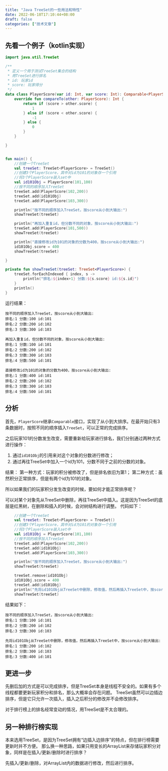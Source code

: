 ```yaml
---
title: "Java TreeSet的一些用法和特性"
date: 2022-06-18T17:10:44+08:00
draft: false
categories: ["技术文章"]
---
```


## 先看一个例子（kotlin实现）
``` kotlin
import java.util.TreeSet

/**
 * 定义一个用于测试TreeSet集合的结构
 * 用TreeSet进行排名
 * id: 玩家id
 * score: 玩家得分
 */
data class PlayerScore(var id: Int, var score: Int): Comparable<PlayerScore> {
    override fun compareTo(other: PlayerScore): Int {
        return if (score > other.score) {
            1
        } else if (score < other.score) {
            -1
        } else {
            0
        }
    }

}


fun main() {
    //创建一个TreeSet
    val treeSet: TreeSet<PlayerScore> = TreeSet()
    //创建3个PlayerScore，其中对id为101的对象存一个引用
    //将3个PlayerScore装入set中
    val id101Obj = PlayerScore(101,100)
    //按不同的顺序加入TreeSet
    treeSet.add(PlayerScore(102,200))
    treeSet.add(id101Obj)
    treeSet.add(PlayerScore(103,300))

    println("按不同的顺序加入TreeSet，按score从小到大输出:")
    showTreeSet(treeSet)

    println("再加入重复id，但分数不同的对象，按score从小到大输出:")
    treeSet.add(PlayerScore(101,500))
    showTreeSet(treeSet)

    println("直接修改id为101的对象的分数为400，按score从小到大输出:")
    id101Obj.score = 400
    showTreeSet(treeSet)

}

private fun showTreeSet(treeSet: TreeSet<PlayerScore>) {
    treeSet.forEachIndexed { index, s ->
        println("排名:${index+1} 分数:${s.score} id:${s.id}")
    }
    println()
}
```
运行结果：
```
按不同的顺序加入TreeSet，按score从小到大输出:
排名:1 分数:100 id:101
排名:2 分数:200 id:102
排名:3 分数:300 id:103

再加入重复id，但分数不同的对象，按score从小到大输出:
排名:1 分数:100 id:101
排名:2 分数:200 id:102
排名:3 分数:300 id:103
排名:4 分数:500 id:101

直接修改id为101的对象的分数为400，按score从小到大输出:
排名:1 分数:400 id:101
排名:2 分数:200 id:102
排名:3 分数:300 id:103
排名:4 分数:500 id:101

```
## 分析
首先，`PlayerScore`继承`Comparable`接口，实现了从小到大排序。在最开始只有3条数据时，按照不同的顺序插入`TreeSet`，可以正常的完成排序。

之后玩家101的分数发生改变，需要重新给玩家进行排名，我们分别通过两种方式进行操作：
1. 通过`id101Obj`的引用来对这个对象的分数进行修改；
2. 通过再往TreeSet中加入一个id为101，分数不同于之前的分数的对象。

结果：
第一种方式：玩家的积分被修改了，但是排名依旧为第1；
第二种方式：虽然积分正常排序，但是有两个id为101的对象。

所以如果我们的玩家积分发生改变的时候，要如何才能正常排序呢？

可以对某个对象先从TreeSet中删除，再往TreeSet中插入。这是因为TreeSet的底层是红黑树，在删除和插入的时候，会对树结构进行调整。
代码如下：
``` kotlin 
    //创建一个TreeSet
    val treeSet: TreeSet<PlayerScore> = TreeSet()
    //创建3个PlayerScore，其中对id为101的对象存一个引用
    //将3个PlayerScore装入set中
    val id101Obj = PlayerScore(101,100)
    //按不同的顺序加入TreeSet
    treeSet.add(PlayerScore(102,200))
    treeSet.add(id101Obj)
    treeSet.add(PlayerScore(103,300))

    println("按不同的顺序加入TreeSet，按score从小到大输出:")
    showTreeSet(treeSet)

    treeSet.remove(id101Obj)
    id101Obj.score = 400
    treeSet.add(id101Obj)
    println("先将id101Obj从TreeSet中删除，修改值，然后再插入TreeSet中，按score从小到大输出:")
    showTreeSet(treeSet)
```

结果如下：
```
按不同的顺序加入TreeSet，按score从小到大输出:
排名:1 分数:100 id:101
排名:2 分数:200 id:102
排名:3 分数:300 id:103

先将id101Obj从TreeSet中删除，修改值，然后再插入TreeSet中，按score从小到大输出:
排名:1 分数:200 id:102
排名:2 分数:300 id:103
排名:3 分数:400 id:101
```

## 更进一步
先删后加的方式是可以完成排序，但是TreeSet本身是线程不安全的。如果有多个线程都要更新玩家积分和排名，那么大概率会存在问题。
TreeSet虽然可以边插边排序，但是它只允许一次插入，插入之后积分的修改并不会修改排序。

对于排行榜上的排名经常变动的情况，用TreeSet是不太合理的。

## 另一种排行榜实现
本来选用TreeSet，是因为TreeSet拥有“边插入边排序”的特点，但在排行榜需要更新时并不方便。
那么换一种思路，如果只用变长的ArrayList来存储玩家积分对象，同样是在插入/更新/删除时进行排序？

先插入/更新/删除，对ArrayList内的数据进行修改，然后进行排序。